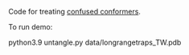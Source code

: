 Code for treating [confused conformers](https://bl831.als.lbl.gov/~jamesh/challenge/twoconf/).

To run demo:

python3.9 untangle.py data/longrangetraps_TW.pdb
